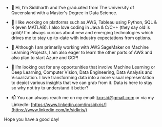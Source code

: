 - 👋 Hi, I’m Siddharth and I've graduated from The University of Queensland with a Master's Degree in Data Science. 

- 👀 I like working on platforms such as AWS, Tableau using Python, SQL & R (even MATLAB). I also love coding in Java & C/C++ (they say old is gold)! 
I'm always curious about new and emerging technologies which drives me to stay up-to-date with industry expectations from options. 

- 🌱 Although I am primarily working with AWS SageMaker on Machine Learning Projects, I am also eager to learn the other parts of AWS and also plan to start Azure and GCP! 

- 💞️ I’m looking out for any opportunities that involve Machine Learning or Deep Learning, Computer Vision, Data Engineering, Data Analysis and Visualization. I love transforming data into a more visual representation to depict various insights that we can grab from it. Data is here to stay so why not try to understand it better? 

- 📫 You can always reach me on my email: kcxsid@gmail.com or via my LinkedIn: [https://www.linkedin.com/in/sidkris/](https://www.linkedin.com/in/sidkris/)

Hope you have a good day! 


<!---
kcxsid/kcxsid is a ✨ special ✨ repository because its `README.md` (this file) appears on your GitHub profile.
You can click the Preview link to take a look at your changes.
--->
